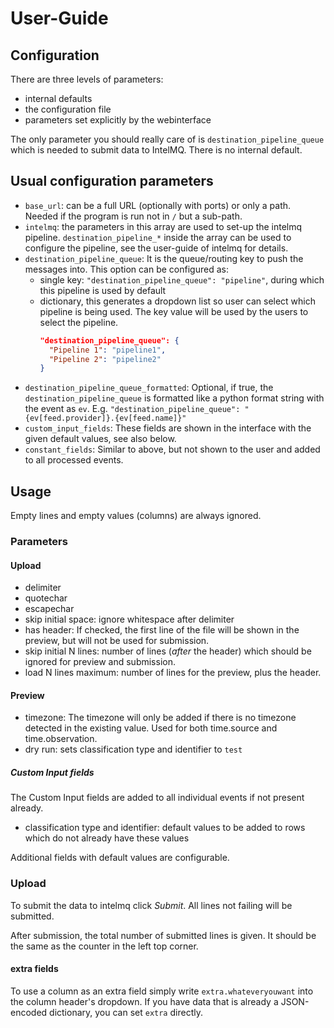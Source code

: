 User-Guide
==========

Configuration
-------------

There are three levels of parameters:
 * internal defaults
 * the configuration file
 * parameters set explicitly by the webinterface

The only parameter you should really care of is `destination_pipeline_queue` which is
needed to submit data to IntelMQ. There is no internal default.

## Usual configuration parameters

* `base_url`: can be a full URL (optionally with ports) or only a path.
  Needed if the program is run not in `/` but a sub-path.
* `intelmq`: the parameters in this array are used to set-up the intelmq pipeline. `destination_pipeline_*` inside the array can be used to configure the pipeline, see the user-guide of intelmq for details.
* `destination_pipeline_queue`: It is the queue/routing key to push the messages into. This option can be configured as:
  * single key: `"destination_pipeline_queue": "pipeline"`, during which this pipeline is used by default
  * dictionary, this generates a dropdown list so user can select which pipeline is being used. The key value will be used by the users to select the pipeline. 
    ```json
    "destination_pipeline_queue": {
      "Pipeline 1": "pipeline1",
      "Pipeline 2": "pipeline2"
    }
    ```
* `destination_pipeline_queue_formatted`: Optional, if true, the `destination_pipeline_queue` is formatted like a python format string with the event as `ev`. E.g. `"destination_pipeline_queue": "{ev[feed.provider]}.{ev[feed.name]}"`
* `custom_input_fields`: These fields are shown in the interface with the given default values, see also below.
* `constant_fields`: Similar to above, but not shown to the user and added to all processed events.

Usage
-----

Empty lines and empty values (columns) are always ignored.

### Parameters

#### Upload

* delimiter
* quotechar
* escapechar
* skip initial space: ignore whitespace after delimiter
* has header: If checked, the first line of the file will be shown in the preview, but will not be used for submission.
* skip initial N lines: number of lines (*after* the header) which should be ignored for preview and submission.
* load N lines maximum: number of lines for the preview, plus the header.

#### Preview

* timezone: The timezone will only be added if there is no timezone detected in the existing value. Used for both time.source and time.observation.
* dry run: sets classification type and identifier to `test`

##### Custom Input fields
The Custom Input fields are added to all individual events if not present already.

* classification type and identifier: default values to be added to rows which do not already have these values

Additional fields with default values are configurable.

### Upload

To submit the data to intelmq click *Submit*. All lines not failing will be submitted.

After submission, the total number of submitted lines is given. It should be the same as the counter in the left top corner.

#### extra fields

To use a column as an extra field simply write `extra.whateveryouwant` into the column header's dropdown. If you have data that is already a JSON-encoded dictionary, you can set `extra` directly.




